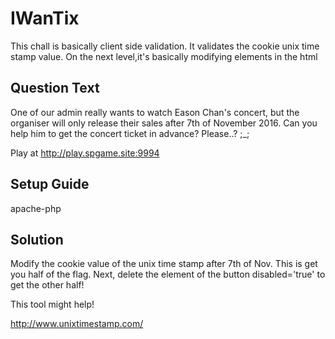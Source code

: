# IWanTix
This chall is basically client side validation. It validates the cookie unix time stamp value. On the next level,it's basically modifying elements in the html

## Question Text
One of our admin really wants to watch Eason Chan's concert, but the organiser will only release their sales after 7th of November 2016. Can you help him to get the concert ticket in advance? Please..? ;_;

Play at http://play.spgame.site:9994

## Setup Guide
apache-php

## Solution
Modify the cookie value of the unix time stamp after 7th of Nov. This is get you half of the flag. Next, delete the element of the button disabled='true' to get the other half!

This tool might help!

http://www.unixtimestamp.com/

